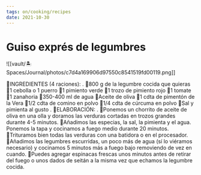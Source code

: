 ```yaml
---
tags: on/cooking/recipes
date: 2021-10-30
---
```

# Guiso exprés de legumbres
![[vault/🏝 Spaces/Journal/photos/c7d4a169906d97550c8541519fd00119.png]]

🍴INGREDIENTES (4 raciones):
.
🔸800 g de la legumbre cocida que quieras
🔸1 cebolla o 1 puerro
🔸1 pimiento verde
🔸1 trozo de pimiento rojo
🔸1 tomate
🔸1 zanahoria
🔸350-400 ml de agua
🔸Aceite de oliva
🔸1 cdta de pimentón de la Vera
🔸1/2 cdta de comino en polvo
🔸1/4 cdta de cúrcuma en polvo
🔸Sal y pimienta al gusto
.
🍴ELABORACIÓN:
.
🔹Ponemos un chorrito de aceite de oliva en una olla y doramos las verduras cortadas en trozos grandes durante 4-5 minutos.
🔹Añadimos las especias, la sal, la pimienta y el agua. Ponemos la tapa y cocinamos a fuego medio durante 20 minutos.
🔹Trituramos bien todas las verduras con una batidora o en el procesador.
🔹Añadimos las legumbres escurridas, un poco más de agua (sí lo viéramos necesario) y cocinamos 5 minutos más a fuego bajo removiendo de vez en cuando.
🔹Puedes agregar espinacas frescas unos minutos antes de retirar del fuego o unos dados de seitán a la misma vez que echamos la legumbre cocida.
